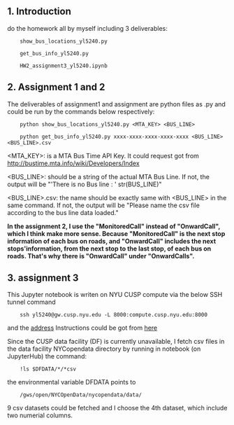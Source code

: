 ## 1. Introduction
do the homework all by myself
including 3 deliverables:

        show_bus_locations_yl5240.py
        
        get_bus_info_yl5240.py
        
        HW2_assignment3_yl5240.ipynb

## 2. Assignment 1 and 2
The deliverables of assignment1 and assignment are python files as .py and could
be run by the commands below respectively:

        python show_bus_locations_yl5240.py <MTA_KEY> <BUS_LINE>

        python get_bus_info_yl5240.py xxxx-xxxx-xxxx-xxxx-xxxx <BUS_LINE> <BUS_LINE>.csv

<MTA_KEY>: is a MTA Bus Time API Key. It could request got from http://bustime.mta.info/wiki/Developers/Index

<BUS_LINE>: should be a string of the actual MTA Bus Line. If not, the output will be "'There is no Bus line : ' str(BUS_LINE)"

<BUS_LINE>.csv: the name should be exactly same with <BUS_LINE> in the same command. If not, the output will be "Please name the csv file according to the bus line data loaded."

**In the assignment 2, I use the "MonitoredCall" instead of "OnwardCall", which I think make more sense. Because "MonitoredCall" is the next stop information of each bus on roads, and "OnwardCall" includes the next stops'information, from the next stop to the last stop, of each bus on roads. That's why there is "OnwardCall" under "OnwardCalls".**

## 3. assignment 3
This Jupyter notebook is writen on NYU CUSP compute via the below SSH tunnel command 

        ssh yl5240@gw.cusp.nyu.edu -L 8000:compute.cusp.nyu.edu:8000
        
and the [address](https://localhost:8000)
Instructions could be got from [here](https://datahub.cusp.nyu.edu/sites/default/files/documents/guides/Jupyter_Notebook_from_your_browser_Mac.pdf)

Since the CUSP data facility (DF) is currently unavailable, I fetch csv files in the data facility NYCopendata directory by running in notebook (on JupyterHub) the command:

        !ls $DFDATA/*/*csv
        
the environmental variable DFDATA points to 

        /gws/open/NYCOpenData/nycopendata/data/
        
9 csv  datasets could be fetched and I choose the 4th dataset, which include two numerial columns.



